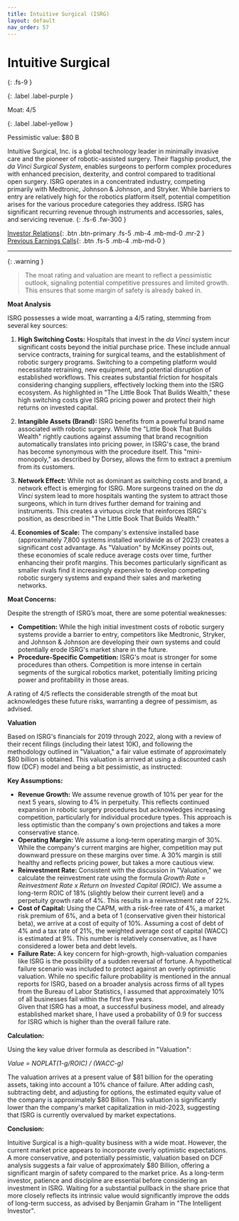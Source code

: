 ```yaml
---
title: Intuitive Surgical (ISRG)
layout: default
nav_order: 57
---
```


# Intuitive Surgical
{: .fs-9 }

{: .label .label-purple }

Moat: 4/5

{: .label .label-yellow }

Pessimistic value: $80 B

Intuitive Surgical, Inc. is a global technology leader in minimally invasive care and the pioneer of robotic-assisted surgery. Their flagship product, the *da Vinci Surgical System*, enables surgeons to perform complex procedures with enhanced precision, dexterity, and control compared to traditional open surgery. ISRG operates in a concentrated industry, competing primarily with Medtronic, Johnson & Johnson, and Stryker. While barriers to entry are relatively high for the robotics platform itself, potential competition arises for the various procedure categories they address. ISRG has significant recurring revenue through instruments and accessories, sales, and servicing revenue.
{: .fs-6 .fw-300 }

[Investor Relations](https://www.google.com/search?q=ISRG+investor+relations){: .btn .btn-primary .fs-5 .mb-4 .mb-md-0 .mr-2 }
[Previous Earnings Calls](https://discountingcashflows.com/company/ISRG/transcripts/){: .btn .fs-5 .mb-4 .mb-md-0 }

---

{: .warning } 
>The moat rating and valuation are meant to reflect a pessimistic outlook, signaling potential competitive pressures and limited growth. This ensures that some margin of safety is already baked in.



**Moat Analysis**

ISRG possesses a wide moat, warranting a 4/5 rating, stemming from several key sources:

1. **High Switching Costs:** Hospitals that invest in the *da Vinci* system incur significant costs beyond the initial purchase price. These include annual service contracts, training for surgical teams, and the establishment of robotic surgery programs. Switching to a competing platform would necessitate retraining, new equipment, and potential disruption of established workflows. This creates substantial friction for hospitals considering changing suppliers, effectively locking them into the ISRG ecosystem. As highlighted in "The Little Book That Builds Wealth," these high switching costs give ISRG pricing power and protect their high returns on invested capital.


2. **Intangible Assets (Brand):**  ISRG benefits from a powerful brand name associated with robotic surgery.  While the "Little Book That Builds Wealth" rightly cautions against assuming that brand recognition automatically translates into pricing power, in ISRG's case, the brand has become synonymous with the procedure itself. This "mini-monopoly," as described by Dorsey, allows the firm to extract a premium from its customers. 


3. **Network Effect:** While not as dominant as switching costs and brand, a network effect is emerging for ISRG. More surgeons trained on the *da Vinci* system lead to more hospitals wanting the system to attract those surgeons, which in turn drives further demand for training and instruments. This creates a virtuous circle that reinforces ISRG's position, as described in "The Little Book That Builds Wealth."


4. **Economies of Scale:**  The company's extensive installed base (approximately 7,800 systems installed worldwide as of 2023) creates a significant cost advantage. As "Valuation" by McKinsey points out, these economies of scale reduce average costs over time, further enhancing their profit margins. This becomes particularly significant as smaller rivals find it increasingly expensive to develop competing robotic surgery systems and expand their sales and marketing networks.


**Moat Concerns:**

Despite the strength of ISRG’s moat, there are some potential weaknesses:

* **Competition:** While the high initial investment costs of robotic surgery systems provide a barrier to entry, competitors like Medtronic, Stryker, and Johnson & Johnson are developing their own systems and could potentially erode ISRG's market share in the future.
* **Procedure-Specific Competition:** ISRG's moat is stronger for some procedures than others.  Competition is more intense in certain segments of the surgical robotics market, potentially limiting pricing power and profitability in those areas.

A rating of 4/5 reflects the considerable strength of the moat but acknowledges these future risks, warranting a degree of pessimism, as advised.


**Valuation**

Based on ISRG's financials for 2019 through 2022, along with a review of their recent filings (including their latest 10K), and following the methodology outlined in "Valuation," a fair value estimate of approximately \$80 billion is obtained. This valuation is arrived at using a discounted cash flow (DCF) model and being a bit pessimistic, as instructed:

**Key Assumptions:**

* **Revenue Growth:**  We assume revenue growth of 10% per year for the next 5 years, slowing to 4% in perpetuity. This reflects continued expansion in robotic surgery procedures but acknowledges increasing competition, particularly for individual procedure types.  This approach is less optimistic than the company's own projections and takes a more conservative stance.
* **Operating Margin:**  We assume a long-term operating margin of 30%.  While the company's current margins are higher, competition may put downward pressure on these margins over time.  A 30% margin is still healthy and reflects pricing power, but takes a more cautious view.
* **Reinvestment Rate:**  Consistent with the discussion in "Valuation,"  we calculate the reinvestment rate using the formula *Growth Rate = Reinvestment Rate x Return on Invested Capital (ROIC)*.  We assume a long-term ROIC of 18% (slightly below their current level) and a perpetuity growth rate of 4%. This results in a reinvestment rate of 22%.
* **Cost of Capital:**  Using the CAPM, with a risk-free rate of 4%, a market risk premium of 6%, and a beta of 1 (conservative given their historical beta), we arrive at a cost of equity of 10%.  Assuming a cost of debt of 4% and a tax rate of 21%, the weighted average cost of capital (WACC) is estimated at 9%. This number is relatively conservative, as I have considered a lower beta and debt levels.
* **Failure Rate:** A key concern for high-growth, high-valuation companies like ISRG is the possibility of a sudden reversal of fortune.  A hypothetical failure scenario was included to protect against an overly optimistic valuation. While no specific failure probability is mentioned in the annual reports for ISRG, based on a broader analysis across firms of all types from the Bureau of Labor Statistics, I assumed that approximately 10% of all businesses fail within the first five years.  
Given that ISRG has a moat, a successful business model, and already established market share, I have used a probability of 0.9 for success for ISRG which is higher than the overall failure rate. 

**Calculation:**

Using the key value driver formula as described in "Valuation":

 *Value = NOPLAT(1-g/ROIC) / (WACC-g)*


The valuation arrives at a present value of $81 billion for the operating assets, taking into account a 10% chance of failure. After adding cash, subtracting debt, and adjusting for options, the estimated equity value of the company is approximately \$80 Billion. This valuation is significantly lower than the company's market capitalization in mid-2023, suggesting that ISRG is currently overvalued by market expectations.


**Conclusion:**

Intuitive Surgical is a high-quality business with a wide moat. However, the current market price appears to incorporate overly optimistic expectations.  A more conservative, and potentially pessimistic, valuation based on DCF analysis suggests a fair value of approximately \$80 Billion, offering a significant margin of safety compared to the market price.  As a long-term investor, patience and discipline are essential before considering an investment in ISRG.  Waiting for a substantial pullback in the share price that more closely reflects its intrinsic value would significantly improve the odds of long-term success, as advised by Benjamin Graham in "The Intelligent Investor".